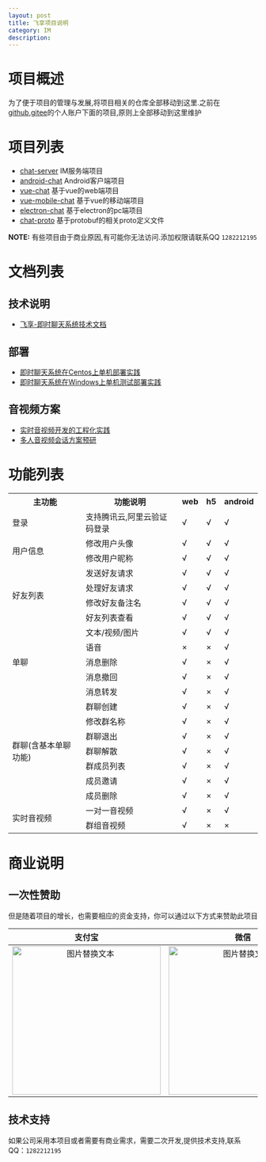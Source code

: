 ```yaml
---
layout: post
title: 飞享项目说明
category: IM
description: 
---
```


# 项目概述
为了便于项目的管理与发展,将项目相关的仓库全部移动到这里.之前在[github](https://github.com/comsince),[gitee](https://gitee.com/)的个人账户下面的项目,原则上全部移动到这里维护

# 项目列表
* [chat-server](https://github.com/fsharechat/chat-server)  IM服务端项目
* [android-chat](https://github.com/fsharechat/android-chat) Android客户端项目
* [vue-chat](https://github.com/fsharechat/vue-chat)  基于vue的web端项目
* [vue-mobile-chat](https://github.com/fsharechat/vue-mobile-chat) 基于vue的移动端项目
* [electron-chat](https://github.com/fsharechat/electron-chat) 基于electron的pc端项目
* [chat-proto](https://github.com/fsharechat/chat-proto) 基于protobuf的相关proto定义文件

**NOTE:** 有些项目由于商业原因,有可能你无法访问.添加权限请联系QQ `1282212195`

# 文档列表
## 技术说明
* [飞享-即时聊天系统技术文档](https://www.comsince.cn/2020/05/18/universe-push-tech-doc/)
## 部署
* [即时聊天系统在Centos上单机部署实践](https://www.comsince.cn/2020/04/13/universe-push-start-on-centos/)
* [即时聊天系统在Windows上单机测试部署实践](https://www.comsince.cn/2020/05/07/universe-push-start-on-windows/)
## 音视频方案
* [实时音视频开发的工程化实践](https://www.comsince.cn/2020/03/04/web-rtc/)
* [多人音视频会话方案预研](https://www.comsince.cn/2020/06/01/muti-conference-webrtc/)


# 功能列表

<table>
    <tr>
        <th>主功能</th>
        <th>功能说明</th>
        <th>web</th>
        <th>h5</th>
        <th>android</th>
    </tr >
    <tr>
        <td >登录</td>
        <td>支持腾讯云,阿里云验证码登录</td>
        <td>√</td>
        <td>√</td>
        <td>√</td>
    </tr>
    <tr>
        <td rowspan="2">用户信息</td>
        <td>修改用户头像</td>
        <td>√</td>
        <td>√</td>
        <td>√</td>
    </tr>
    <tr>
        <td>修改用户昵称</td>
        <td>√</td>
        <td>√</td>
        <td>√</td>
    </tr>
    <tr>
        <td rowspan="4">好友列表</td>
        <td>发送好友请求</td>
        <td>√</td>
        <td>√</td>
        <td>√</td>
    </tr>
    <tr>
        <td>处理好友请求</td>
        <td>√</td>
        <td>√</td>
        <td>√</td>
    </tr>
    <tr>
        <td>修改好友备注名</td>
        <td>√</td>
        <td>√</td>
        <td>√</td>
    </tr>
    <tr>
        <td>好友列表查看</td>
        <td>√</td>
        <td>√</td>
        <td>√</td>
    </tr>
    <tr>
        <td rowspan="5">单聊</td>
        <td>文本/视频/图片</td>
        <td>√</td>
        <td>√</td>
        <td>√</td>
    </tr>
    <tr>
        <td>语音</td>
        <td>×</td>
        <td>×</td>
        <td>√</td>
    </tr>
    <tr>
        <td>消息删除</td>
        <td>√</td>
        <td>×</td>
        <td>√</td>
    </tr>
    <tr>
        <td>消息撤回</td>
        <td>√</td>
        <td>×</td>
        <td>√</td>
    </tr>
    <tr>
        <td>消息转发</td>
        <td>√</td>
        <td>×</td>
        <td>√</td>
    </tr>
    <tr>
        <td rowspan="7">群聊(含基本单聊功能)</td>
        <td>群聊创建</td>
        <td>√</td>
        <td>×</td>
        <td>√</td>
    </tr>
    <tr>
        <td>修改群名称</td>
        <td>√</td>
        <td>×</td>
        <td>√</td>
    </tr>
    <tr>
        <td>群聊退出</td>
        <td>√</td>
        <td>×</td>
        <td>√</td>
    </tr>
    <tr>
        <td>群聊解散</td>
        <td>√</td>
        <td>×</td>
        <td>√</td>
    </tr>
    <tr>
        <td>群成员列表</td>
        <td>√</td>
        <td>×</td>
        <td>√</td>
    </tr>
    <tr>
        <td>成员邀请</td>
        <td>√</td>
        <td>×</td>
        <td>√</td>
    </tr>
    <tr>
        <td>成员删除</td>
        <td>√</td>
        <td>×</td>
        <td>√</td>
    </tr>
    <tr>
        <td rowspan="2">实时音视频</td>
        <td>一对一音视频</td>
        <td>√</td>
        <td>×</td>
        <td>√</td>
    </tr>
    <tr>
        <td>群组音视频</td>
        <td>√</td>
        <td>×</td>
        <td>×</td>
    </tr>
    
</table>

# 商业说明
## 一次性赞助

但是随着项目的增长，也需要相应的资金支持，你可以通过以下方式来赞助此项目

| 支付宝      | 微信| 
| :--------: | :--------:| 
|<img src="http://image.comsince.cn/zfb-purse.png" alt="图片替换文本" width="300" height="300" align="center" />|<img src="http://image.comsince.cn/wx-purse.png" alt="图片替换文本" width="300" height="300" align="center" />|

## 技术支持

如果公司采用本项目或者需要有商业需求，需要二次开发,提供技术支持,联系QQ：`1282212195`